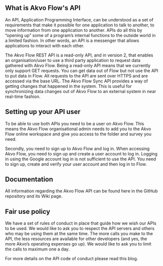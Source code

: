 ## What is Akvo Flow's API 
An API, Application Programming Interface, can be understood as a set of requirements that make it possible for one application to talk to another, to move information from one application to another. APIs do all this by “opening up” some of a program’s internal functions to the outside world in a limited fashion. In other words, an API is a messenger that allows applications to interact with each other.

The Akvo Flow REST API is a read-only API, and in version 2, that enables an organisation/user to use a third party application to request data gathered with Akvo Flow. Being a read-only API means that we currently only support GET requests. You can get data out of Flow but not use the API to put data in Flow. All requests to the API are sent over HTTPS and are accessed via the base URL. The Akvo Flow Sync API provides a way of getting changes that happened in the system. This is useful for synchronizing data changes out of Akvo Flow to an external system in near real-time fashion.



## Setting up your API user 
To be able to use both APIs you need to be a user on Akvo Flow. This means the Akvo Flow organisational admin needs to add you to the Akvo Flow online workspace and give you access to the folder and survey you need.

Secondly, you need to sign up to Akvo Flow and log in. When accessing Akvo Flow, you need to sign up and create a user account to log in. Logging in using the Google account log in is not sufficient to use the API. You need to sign up, create and verify your user account and then log in to Flow. 

## Documentation
All information regarding the Akvo Flow API can be found here in the GitHub repository and its Wiki page.



## Fair use policy 
We have a set of rules of conduct in place that guide how we wish our APIs to be used. We would like to ask you to respect the API servers and others who may be using them at the same time. The more calls you make to the API, the less resources are available for other developers (and yes, the more Akvo’s operating expenses go up). We would like to ask you to limit the calls to maximum one a day.

For more details on the API code of conduct please read this blog.

